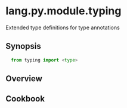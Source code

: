 # lang.py.module.typing

Extended type definitions for type annotations

## Synopsis

```py
  from typing import <type>
```

## Overview

## Cookbook

